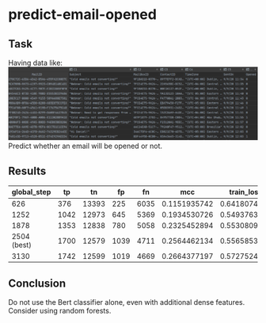 # predict-email-opened

## Task

Having data like:
![](screenshots/1.png)
Predict whether an email will be opened or not.

## Results

| global_step | tp   | tn    | fp   | fn   | mcc          | train_loss   | eval_loss    | auroc        | auprc        | f1           |
|-------------|------|-------|------|------|--------------|--------------|--------------|--------------|--------------|--------------|
| 626         | 376  | 13393 | 225  | 6035 | 0.1151935742 | 0.6418074965 | 0.6062818189 | 0.6228090916 | 0.4420890947 | 0.1072447233 |
| 1252        | 1042 | 12973 | 645  | 5369 | 0.1934530726 | 0.5493763685 | 0.5893685939 | 0.6638975125 | 0.4921320593 | 0.2573474932 |
| 1878        | 1353 | 12838 | 780  | 5058 | 0.2325452894 | 0.553080976  | 0.573552263  | 0.6904007317 | 0.5265999733 | 0.3167134831 |
| 2504 (best) | 1700 | 12579 | 1039 | 4711 | 0.2564462134 | 0.5565853715 | 0.5723564906 | 0.704683717  | 0.5430064945 | 0.3715846995 |
| 3130        | 1742 | 12599 | 1019 | 4669 | 0.2664377197 | 0.5727524757 | 0.5862198094 | 0.7079365433 | 0.5477412575 | 0.3798517226 |

## Conclusion

Do not use the Bert classifier alone, even with additional dense features. Consider using random forests.
